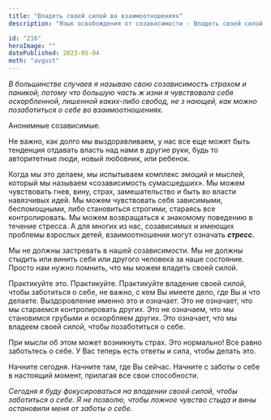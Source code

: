 ```yaml
---
title: "Владеть своей силой во взаимоотношениях"
description: "Язык освобождения от созависимости - Владеть своей силой во взаимоотношениях"

id: "216"
heroImage: ""
datePublished: 2023-05-04
moth: "avgust"
---
```


_В_ _большинстве_ _случаев_ _я_ _называю_ _свою_ _созависимостъ_ _страхом_ _и_
_паникой,_ _потому_ _что_ _большую_ _часть_ _ж_ _изни_ _я_ _чувствовала_
_себя_ _оскорбленной,_ _лишенной_ _каких-либо_ _свобод,_ _не_ _з_ _нающей,_
_как_ _можно_ _позаботиться_ _о_ _себе_ _во_ _взаимоотношениях._

Анонимные созависимые.

Не важно, как долго мы выздоравливаем, у нас все еще может быть тенденция
отдавать власть над нами в другие руки, будь то авторитетные люди, новый
любовник, или ребенок.

Когда мы это делаем, мы испытываем комплекс эмоций и мыслей, который мы
называем «созависимость сумасшедших». Мы можем чувствовать гнев, вину, страх,
замешательство и быть во власти навязчивых идей. Мы можем чувствовать себя
зависимыми, беспомощными, либо становиться строгими, стараясь все
контролировать. Мы можем возвращаться к знакомому поведению в течение стресса.
А для многих из нас, созависимых и имеющих проблемы взрослых детей,
взаимоотношения могут означать **_стресс._**

Мы не должны застревать в нашей созависимости. Мы не должны стыдить или винить
себя или другого человека за наше состояние. Просто нам нужно помнить, что мы
можем владеть своей силой.

Практикуйте это. Практикуйте. Практикуйте владение своей силой, чтобы
заботиться о себе, не важно, с кем Вы имеете дело, где Вы и что делаете.
Выздоровление именно это и означает. Это не означает, что мы стараемся
контролировать других. Это не означаем, что мы становимся грубыми и оскорбляем
других. Это означает, что мы владеем своей силой, чтобы позаботиться о себе.

При мысли об этом может возникнуть страх. Это нормально! Все равно заботьтесь
о себе. У Вас теперь есть ответы и сила, чтобы делать это.

Начните сегодня. Начните там, где Вы сейчас. Начните с заботы о себе в
настоящий момент, прилагая все свои способности.

_Сегодня_ _я_ _буду_ _фокусироваться_ _на_ _владении_ _своей_ _силой,_ _чтобы_
_заботиться_ _о_ _себе._ _Я_ _не_ _позволю,_ _чтобы_ _ложное_ _чувство_
_стыда_ _и_ _вины_ _остановили_ _меня_ _от_ _заботы_ _о_ _себе._
